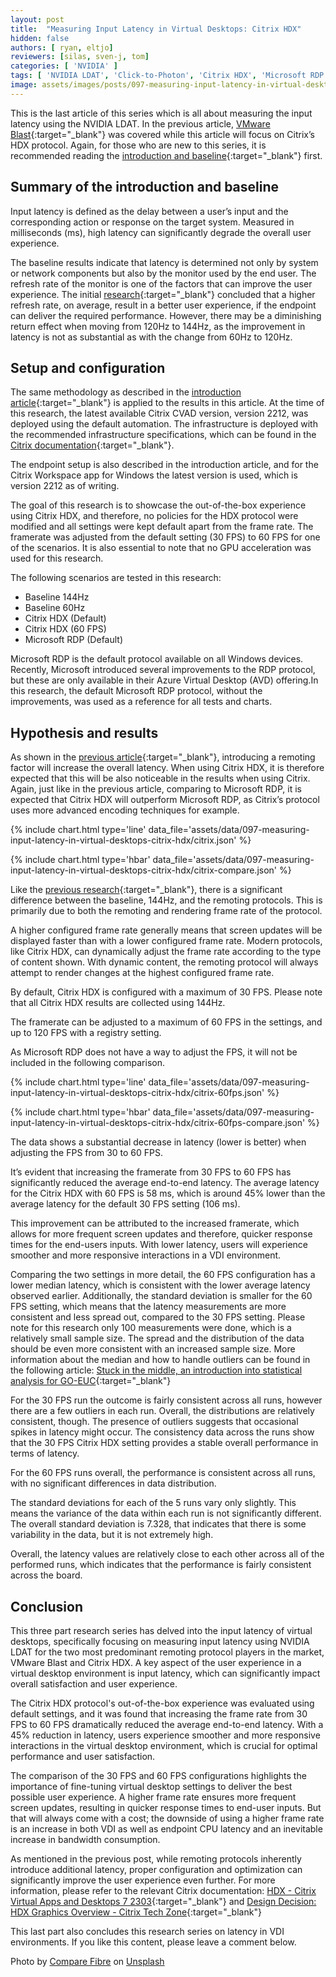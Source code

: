 ```yaml
---
layout: post
title:  "Measuring Input Latency in Virtual Desktops: Citrix HDX"
hidden: false
authors: [ ryan, eltjo]
reviewers: [silas, sven-j, tom]
categories: [ 'NVIDIA' ]
tags: [ 'NVIDIA LDAT', 'Click-to-Photon', 'Citrix HDX', 'Microsoft RDP', 'VMware Blast', 'Latency']
image: assets/images/posts/097-measuring-input-latency-in-virtual-desktops-citrix-hdx/measuring-input-latency-in-virtual-desktops-citrix-hdx.png
---
```

This is the last article of this series which is all about measuring the input latency using the NVIDIA LDAT. In the previous article, [VMware Blast](https://www.go-euc.com/measuring-input-latency-in-virtual-desktops-vmware-blast/){:target="_blank"} was covered while this article will focus on Citrix’s HDX protocol. Again, for those who are new to this series, it is recommended reading the [introduction and baseline](https://www.go-euc.com/measuring-input-latency-in-virtual-desktops-introduction-and-baselines-of-the-nvidia-ldat-research/){:target="_blank"} first.

## Summary of the introduction and baseline
Input latency is defined as the delay between a user’s input and the corresponding action or response on the target system. Measured in milliseconds (ms), high latency can significantly degrade the overall user experience.

The baseline results indicate that latency is determined not only by system or network components but also by the monitor used by the end user. The refresh rate of the monitor is one of the factors that can improve the user experience. The initial [research](https://www.go-euc.com/measuring-input-latency-in-virtual-desktops-introduction-and-baselines-of-the-nvidia-ldat-research/){:target="_blank"} concluded that a higher refresh rate, on average, result in a better user experience, if the endpoint can deliver the required performance. However, there may be a diminishing return effect when moving from 120Hz to 144Hz, as the improvement in latency is not as substantial as with the change from 60Hz to 120Hz.

## Setup and configuration
The same methodology as described in the [introduction article](https://www.go-euc.com/measuring-input-latency-in-virtual-desktops-introduction-and-baselines-of-the-nvidia-ldat-research/){:target="_blank"} is applied to the results in this article. At the time of this research, the latest available Citrix CVAD version, version 2212, was deployed using the default automation. The infrastructure is deployed with the recommended infrastructure specifications, which can be found in the [Citrix documentation](https://docs.citrix.com/en-us/citrix-virtual-apps-desktops/system-requirements.html){:target="_blank"}.

The endpoint setup is also described in the introduction article, and for the Citrix Workspace app for Windows the latest version is used, which is version 2212 as of writing.

The goal of this research is to showcase the out-of-the-box experience using Citrix HDX, and therefore, no policies for the HDX protocol were modified and all settings were kept default apart from the frame rate. The framerate was adjusted from the default setting (30 FPS) to 60 FPS for one of the scenarios. It is also essential to note that no GPU acceleration was used for this research.

The following scenarios are tested in this research:
  * Baseline 144Hz
  * Baseline 60Hz
  * Citrix HDX (Default)
  * Citrix HDX (60 FPS)
  * Microsoft RDP (Default)

Microsoft RDP is the default protocol available on all Windows devices. Recently, Microsoft introduced several improvements to the RDP protocol, but these are only available in their Azure Virtual Desktop (AVD) offering.In this research, the default Microsoft RDP protocol, without the improvements, was used as a reference for all tests and charts.

## Hypothesis and results
As shown in the [previous article](https://www.go-euc.com/measuring-input-latency-in-virtual-desktops-vmware-blast/){:target="_blank"}, introducing a remoting factor will increase the overall latency. When using Citrix HDX, it is therefore expected that this will be also noticeable in the results when using Citrix. Again, just like in the previous article, comparing to Microsoft RDP, it is expected that Citrix HDX will outperform Microsoft RDP, as Citrix’s protocol uses more advanced encoding techniques for example.

{% include chart.html type='line' data_file='assets/data/097-measuring-input-latency-in-virtual-desktops-citrix-hdx/citrix.json' %}

{% include chart.html type='hbar' data_file='assets/data/097-measuring-input-latency-in-virtual-desktops-citrix-hdx/citrix-compare.json' %}

Like the [previous research](https://www.go-euc.com/measuring-input-latency-in-virtual-desktops-vmware-blast/){:target="_blank"}, there is a significant difference between the baseline, 144Hz, and the remoting protocols. This is primarily due to both the remoting and rendering frame rate of the protocol.


A higher configured frame rate generally means that screen updates will be displayed faster than with a lower configured frame rate. Modern protocols, like Citrix HDX, can dynamically adjust the frame rate according to the type of content shown. With dynamic content, the remoting protocol will always attempt to render changes at the highest configured frame rate.

By default, Citrix HDX is configured with a maximum of 30 FPS. Please note that all Citrix HDX results are collected using 144Hz.

The framerate can be adjusted to a maximum of 60 FPS in the settings, and up to 120 FPS with a registry setting.

As Microsoft RDP does not have a way to adjust the FPS, it will not be included in the following comparison.

{% include chart.html type='line' data_file='assets/data/097-measuring-input-latency-in-virtual-desktops-citrix-hdx/citrix-60fps.json' %}

{% include chart.html type='hbar' data_file='assets/data/097-measuring-input-latency-in-virtual-desktops-citrix-hdx/citrix-60fps-compare.json' %}

The data shows a substantial decrease in latency (lower is better) when adjusting the FPS from 30 to 60 FPS.

It’s evident that increasing the framerate from 30 FPS to 60 FPS has significantly reduced the average end-to-end latency. The average latency for the Citrix HDX with 60 FPS is 58 ms, which is around 45% lower than the average latency for the default 30 FPS setting (106 ms).

This improvement can be attributed to the increased framerate, which allows for more frequent screen updates and therefore, quicker response times for the end-users inputs. With lower latency, users will experience smoother and more responsive interactions in a VDI environment.

Comparing the two settings in more detail, the 60 FPS configuration has a lower median latency, which is consistent with the lower average latency observed earlier. Additionally, the standard deviation is smaller for the 60 FPS setting, which means that the latency measurements are more consistent and less spread out, compared to the 30 FPS setting. 
Please note for this research only 100 measurements were done, which is a relatively small sample size. The spread and the distribution of the data should be even more consistent with an increased sample size. More information about the median and how to handle outliers can be found in the following article: [Stuck in the middle, an introduction into statistical analysis for GO-EUC](https://www.go-euc.com/stuck-in-the-middle/){:target="_blank"}

For the 30 FPS run the outcome is fairly consistent across all runs, however there are a few outliers in each run. Overall, the distributions are relatively consistent, though. The presence of outliers suggests that occasional spikes in latency might occur. The consistency data across the runs show that the 30 FPS Citrix HDX setting provides a stable overall performance in terms of latency.

For the 60 FPS runs overall, the performance is consistent across all runs, with no significant differences in data distribution.

The standard deviations for each of the 5 runs vary only slightly. This means the variance of the data within each run is not significantly different. The overall standard deviation is 7.328, that indicates that there is some variability in the data, but it is not extremely high.

Overall, the latency values are relatively close to each other across all of the performed runs, which indicates that the performance is fairly consistent across the board.

## Conclusion
This three part research series has delved into the input latency of virtual desktops, specifically focusing on measuring input latency using NVIDIA LDAT for the two most predominant remoting protocol players in the market, VMware Blast and Citrix HDX. A key aspect of the user experience in a virtual desktop environment is input latency, which can significantly impact overall satisfaction and user experience. 

The Citrix HDX protocol's out-of-the-box experience was evaluated using default settings, and it was found that increasing the frame rate from 30 FPS to 60 FPS dramatically reduced the average end-to-end latency. With a 45% reduction in latency, users experience smoother and more responsive interactions in the virtual desktop environment, which is crucial for optimal performance and user satisfaction.

The comparison of the 30 FPS and 60 FPS configurations highlights the importance of fine-tuning virtual desktop settings to deliver the best possible user experience. A higher frame rate ensures more frequent screen updates, resulting in quicker response times to end-user inputs. But that will always come with a cost; the downside of using a higher frame rate is an increase in both VDI as well as endpoint CPU latency and an inevitable increase in bandwidth consumption.

As mentioned in the previous post, while remoting protocols inherently introduce additional latency, proper configuration and optimization can significantly improve the user experience even further. For more information, please refer to the relevant Citrix documentation: [HDX - Citrix Virtual Apps and Desktops 7 2303](https://docs.citrix.com/en-us/citrix-virtual-apps-desktops/technical-overview/hdx.html){:target="_blank"} and [Design Decision: HDX Graphics Overview - Citrix Tech Zone](https://docs.citrix.com/en-us/tech-zone/design/design-decisions/hdx-graphics.html){:target="_blank"}

This last part also concludes this research series on latency in VDI environments. If you like this content, please leave a comment below.

Photo by <a href="https://unsplash.com/@comparefibre?utm_source=unsplash&utm_medium=referral&utm_content=creditCopyText" target="_blank">Compare Fibre</a> on <a href="https://unsplash.com/photos/8xnaQKWjDrM?utm_source=unsplash&utm_medium=referral&utm_content=creditCopyText" target="_blank">Unsplash</a>
  
